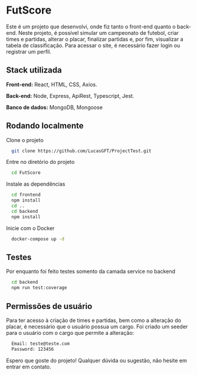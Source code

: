 
# FutScore

Este é um projeto que desenvolvi, onde fiz tanto o front-end quanto o back-end. Neste projeto, é possível simular um campeonato de futebol, criar times e partidas, alterar o placar, finalizar partidas e, por fim, visualizar a tabela de classificação. Para acessar o site, é necessário fazer login ou registrar um perfil.


## Stack utilizada

**Front-end:** React, HTML, CSS, Axios.

**Back-end:** Node, Express, ApiRest, Typescript, Jest.

**Banco de dados:** MongoDB, Mongoose


## Rodando localmente

Clone o projeto

```bash
  git clone https://github.com/LucasGFT/ProjectTest.git
```

Entre no diretório do projeto

```bash
  cd FutScore
```

Instale as dependências

```bash
  cd frontend
  npm install
  cd ..
  cd backend
  npm install
```

Inicie com o Docker

```bash
  docker-compose up -d
```


## Testes

Por enquanto foi feito testes somento da camada service no backend

```bash
  cd backend
  npm run test:coverage
```


## Permissões de usuário

Para ter acesso à criação de times e partidas, bem como a alteração do placar, é necessário que o usuário possua um cargo. Foi criado um seeder para o usuário com o cargo que permite a alteração:

```bash
  Email: teste@teste.com
  Password: 123456
```
Espero que goste do projeto! Qualquer dúvida ou sugestão, não hesite em entrar em contato.
